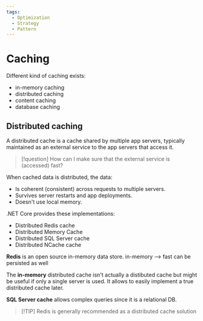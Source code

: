 ```yaml
---
tags:
  - Optimization
  - Strategy
  - Pattern
---
```


# Caching

Different kind of caching exists:

* in-memory caching
* distributed caching
* content caching
* database caching 

## Distributed caching

A distributed cache is a cache shared by multiple app servers, typically maintained as an external service to the app servers that access it.

> [!question] How can I make sure that the external service is (accessed) fast?

When cached data is distributed, the data:

* Is coherent (consistent) across requests to multiple servers.
* Survives server restarts and app deployments.
* Doesn't use local memory.

.NET Core provides these implementations:

* Distributed Redis cache
* Distributed Memory Cache
* Distributed SQL Server cache
* Distributed NCache cache

**Redis** is an open source in-memory data store.
in-memory --> fast
can be persisted as well

The **in-memory** distributed cache isn't actually a distibuted cache but might be useful if only a single server is used. It allows to easily implement a true distributed cache later.

**SQL Server cache** allows complex queries since it is a relational DB.

> [!TIP] Redis is generally recommended as a distributed cache solution

